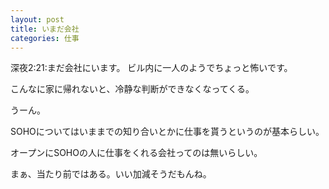 ```yaml
---
layout: post
title: いまだ会社
categories: 仕事
---
```


深夜2:21:まだ会社にいます。
ビル内に一人のようでちょっと怖いです。

こんなに家に帰れないと、冷静な判断ができなくなってくる。

うーん。

SOHOについてはいままでの知り合いとかに仕事を貰うというのが基本らしい。

オープンにSOHOの人に仕事をくれる会社ってのは無いらしい。

まぁ、当たり前ではある。いい加減そうだもんね。

